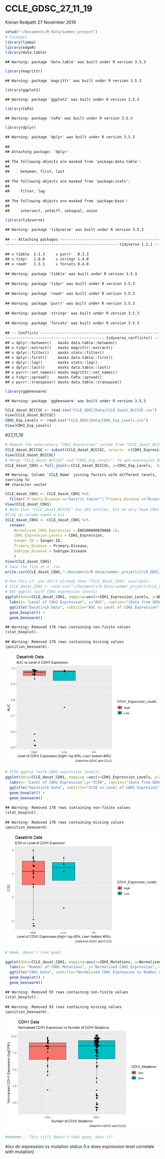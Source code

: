 CCLE\_GDSC\_27\_11\_19
================
Kieran Redpath
27 November 2019

``` r
setwd("~/Documents/R Data/summer_project")
# Packages
library(limma)
library(edgeR)
library(data.table)
```

    ## Warning: package 'data.table' was built under R version 3.5.3

``` r
library(magrittr)
```

    ## Warning: package 'magrittr' was built under R version 3.5.3

``` r
library(ggplot2)
```

    ## Warning: package 'ggplot2' was built under R version 3.5.3

``` r
library(CePa)
```

    ## Warning: package 'CePa' was built under R version 3.5.3

``` r
library(dplyr)
```

    ## Warning: package 'dplyr' was built under R version 3.5.3

    ## 
    ## Attaching package: 'dplyr'

    ## The following objects are masked from 'package:data.table':
    ## 
    ##     between, first, last

    ## The following objects are masked from 'package:stats':
    ## 
    ##     filter, lag

    ## The following objects are masked from 'package:base':
    ## 
    ##     intersect, setdiff, setequal, union

``` r
library(tidyverse)
```

    ## Warning: package 'tidyverse' was built under R version 3.5.3

    ## -- Attaching packages ------------------------------------------------------------------------------------------------ tidyverse 1.2.1 --

    ## v tibble  2.1.3     v purrr   0.3.3
    ## v tidyr   1.0.0     v stringr 1.4.0
    ## v readr   1.3.1     v forcats 0.4.0

    ## Warning: package 'tibble' was built under R version 3.5.3

    ## Warning: package 'tidyr' was built under R version 3.5.3

    ## Warning: package 'readr' was built under R version 3.5.3

    ## Warning: package 'purrr' was built under R version 3.5.3

    ## Warning: package 'stringr' was built under R version 3.5.3

    ## Warning: package 'forcats' was built under R version 3.5.3

    ## -- Conflicts --------------------------------------------------------------------------------------------------- tidyverse_conflicts() --
    ## x dplyr::between()   masks data.table::between()
    ## x tidyr::extract()   masks magrittr::extract()
    ## x dplyr::filter()    masks stats::filter()
    ## x dplyr::first()     masks data.table::first()
    ## x dplyr::lag()       masks stats::lag()
    ## x dplyr::last()      masks data.table::last()
    ## x purrr::set_names() masks magrittr::set_names()
    ## x tidyr::spread()    masks CePa::spread()
    ## x purrr::transpose() masks data.table::transpose()

``` r
library(ggbeeswarm)
```

    ## Warning: package 'ggbeeswarm' was built under R version 3.5.3

``` r
CCLE_dasat_BCCCGC <- read.csv("CCLE_GDSC/Data/CCLE_dasat_BCCCGC.csv")
View(CCLE_dasat_BCCCGC)
CDH1_Exp_Levels <- read.csv("CCLE_GDSC/Data/CDH1_Exp_Levels.csv")
View(CDH1_Exp_Levels)
```

\#27\_11\_19

``` r
# Remove the unneccesary "CDH1_Expression" column from "CCLE_dasat_BCCCGC"
CCLE_dasat_BCCCGC <- subset(CCLE_dasat_BCCCGC, select= -c(CDH1_Expression))
View(CCLE_dasat_BCCCGC)
# Merge "CCLE_dasat_BCCCGC" and "CDH1_Exp_Levels", to add expression data to "CCLE_dasat_BCCCGC"
CCLE_dasat_CDH1 = full_join(x=CCLE_dasat_BCCCGC, y=CDH1_Exp_Levels,  by=c("CCLE_Name" = "CCLE_Name"))
```

    ## Warning: Column `CCLE_Name` joining factors with different levels, coercing to
    ## character vector

``` r
CCLE_dasat_CDH1 <- CCLE_dasat_CDH1 %>%
  filter(`Primary.Disease`=="Gastric Cancer"|`Primary.Disease`=="Breast Cancer" |`Primary.Disease`=="Colon Cancer")
View(CCLE_dasat_CDH1)
# Note that "CCLE_dasat_BCCCGC" has 202 entries, but we only have CDH1 expression data from ~108 of these (however, all drug treated samples are within this).
#Tidy up column names a bit
CCLE_dasat_CDH1 <- CCLE_dasat_CDH1 %>% 
  rename(
    Normalised_CDH1_Expression = ENSG00000039068.14,
    CDH1_Expression_Levels = CDH1_Expression,
    Sanger_ID = Sanger.ID,
    Primary_Disease = Primary.Disease,
    Subtype_Disease = Subtype.Disease
    )
View(CCLE_dasat_CDH1)
# Save the file as a .csv
write.csv(CCLE_dasat_CDH1,"~/Documents/R Data/summer_project/CCLE_GDSC/Data/CCLE_dasat_CDH1.csv", row.names = FALSE)
```

``` r
# Run this if  you don't already have "CCLE_dasat_CDH1" available:
# CCLE_dasat_CDH1 <- read.csv("~/Documents/R Data/summer_project/CCLE_GDSC/Data/CCLE_dasat_CDH1.csv")
# AUC ggplot (with CDH1 expression levels)
ggplot(data=CCLE_dasat_CDH1, mapping=aes(x=CDH1_Expression_Levels, y=AUC, fill=CDH1_Expression_Levels)) +
  labs(x= "Level of CDH1 Expression", y="AUC", caption="(Data from GDSC and CCLE)") +
  ggtitle("Dasatinib Data", subtitle="AUC vs Level of CDH1 Expression") +
  geom_boxplot() +
  geom_beeswarm()
```

    ## Warning: Removed 178 rows containing non-finite values (stat_boxplot).

    ## Warning: Removed 178 rows containing missing values (position_beeswarm).

![](CCLE_GDSC_27_11_19_files/figure-gfm/Plot%20AUC/IC50%20vs.%20CDH1%20Expression%20Levels-1.png)<!-- -->

``` r
# IC50 ggplot (with CDH1 expression levels)
ggplot(data=CCLE_dasat_CDH1, mapping =aes(x=CDH1_Expression_Levels, y=IC50, fill=CDH1_Expression_Levels)) +
  labs(x= "Level of CDH1 Expression",y="IC50", caption="(Data from GDSC and CCLE)") +
  ggtitle("Dasatinib Data", subtitle="IC50 vs Level of CDH1 Expresion") +
  geom_boxplot() +
  geom_beeswarm()
```

    ## Warning: Removed 178 rows containing non-finite values (stat_boxplot).
    
    ## Warning: Removed 178 rows containing missing values (position_beeswarm).

![](CCLE_GDSC_27_11_19_files/figure-gfm/Plot%20AUC/IC50%20vs.%20CDH1%20Expression%20Levels-2.png)<!-- -->

``` r
# Hmmm, doesn't look good.
```

``` r
ggplot(data=CCLE_dasat_CDH1, mapping=aes(x=CDH1_Mutations, y=Normalised_CDH1_Expression, fill=CDH1_Mutations)) +
  labs(x= "Number of CDH1 Mutations", y="Normalised CDH1 Expression", caption="(Data from GDSC and CCLE)") +
  ggtitle("CDH1 Data", subtitle="Normalised CDH1 Expression vs Number of CDH1 Mutations") +
  geom_boxplot() +
  geom_beeswarm()
```

    ## Warning: Removed 93 rows containing non-finite values (stat_boxplot).

    ## Warning: Removed 93 rows containing missing values (position_beeswarm).

![](CCLE_GDSC_27_11_19_files/figure-gfm/Plot%20Expression%20vs.%20Mutation%20Status,%20to%20Try%20Find%20out%20Where%20the%20Problem%20Lies-1.png)<!-- -->

``` r
#Hmmmmm... This still doesn't look good, does it?
```

Also do expression vs mutation status (I.e does expression level
correlate with mutation)
